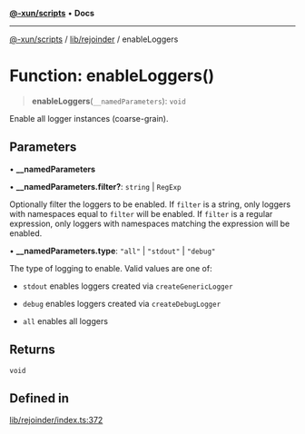 [**@-xun/scripts**](../../../README.md) • **Docs**

***

[@-xun/scripts](../../../README.md) / [lib/rejoinder](../README.md) / enableLoggers

# Function: enableLoggers()

> **enableLoggers**(`__namedParameters`): `void`

Enable all logger instances (coarse-grain).

## Parameters

• **\_\_namedParameters**

• **\_\_namedParameters.filter?**: `string` \| `RegExp`

Optionally filter the loggers to be enabled. If `filter` is a string, only
loggers with namespaces equal to `filter` will be enabled. If `filter` is a
regular expression, only loggers with namespaces matching the expression
will be enabled.

• **\_\_namedParameters.type**: `"all"` \| `"stdout"` \| `"debug"`

The type of logging to enable. Valid values are one of:

- `stdout` enables loggers created via `createGenericLogger`

- `debug` enables loggers created via `createDebugLogger`

- `all` enables all loggers

## Returns

`void`

## Defined in

[lib/rejoinder/index.ts:372](https://github.com/Xunnamius/xscripts/blob/154567d6fca3f6cf244137e710b029af872e1d9e/lib/rejoinder/index.ts#L372)
